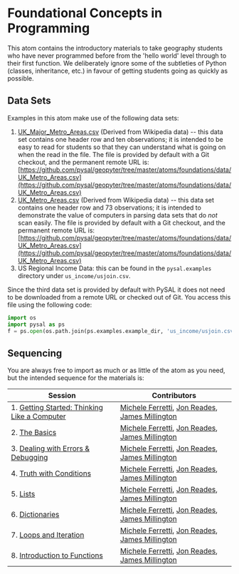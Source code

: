 # Foundational Concepts in Programming

This atom contains the introductory materials to take geography students who have never programmed before from the 'hello world' level through to their first function. We deliberately ignore some of the subtleties of Python (classes, inheritance, etc.) in favour of getting students going as quickly as possible.

## Data Sets

Examples in this atom make use of the following data sets:
1. [UK_Major_Metro_Areas.csv](./data/UK_Major_Metro_Areas.csv) (Derived from Wikipedia data) -- this data set contains one header row and ten observations; it is intended to be easy to read for students so that they can understand what is going on when the read in the file. The file is provided by default with a Git checkout, and the permanent remote URL is: [https://github.com/pysal/geopyter/tree/master/atoms/foundations/data/UK_Metro_Areas.csv](https://github.com/pysal/geopyter/tree/master/atoms/foundations/data/UK_Metro_Areas.csv)
2. [UK_Metro_Areas.csv](./data/UK_Metro_Areas.csv) (Derived from Wikipedia data) -- this data set contains one header row and 73 observations; it is intended to demonstrate the value of computers in parsing data sets that do _not_ scan easily. The file is provided by default with a Git checkout, and the permanent remote URL is:  [https://github.com/pysal/geopyter/tree/master/atoms/foundations/data/UK_Metro_Areas.csv](https://github.com/pysal/geopyter/tree/master/atoms/foundations/data/UK_Metro_Areas.csv)
3. US Regional Income Data: this can be found in the `pysal.examples` directory under  `us_income/usjoin.csv`. 

Since the third data set is provided by default with PySAL it does not need to be downloaded from a remote URL or checked out of Git. You access this file using the following code:
```python
import os
import pysal as ps
f = ps.open(os.path.join(ps.examples.example_dir, 'us_income/usjoin.csv'))
```

## Sequencing

You are always free to import as much or as little of the atom as you need, but the intended sequence for the materials is:

| Session | Contributors |
| ---- | ---- | 
| 1. [Getting Started: Thinking Like a Computer](Getting_Started.ipynb) | [Michele Ferretti](https://github.com/miccferr), [Jon Reades](https://github.com/jreades), [James Millington](https://github.com/jamesdamillington) |
| 2. [The Basics](Basics.ipynb) | [Michele Ferretti](https://github.com/miccferr), [Jon Reades](https://github.com/jreades), [James Millington](https://github.com/jamesdamillington) | 
| 3. [Dealing with Errors & Debugging](Debugging.ipynb) | [Michele Ferretti](https://github.com/miccferr), [Jon Reades](https://github.com/jreades), [James Millington](https://github.com/jamesdamillington) | 
| 4. [Truth with Conditions](Conditions.ipynb) | [Michele Ferretti](https://github.com/miccferr), [Jon Reades](https://github.com/jreades), [James Millington](https://github.com/jamesdamillington) | 
| 5. [Lists](Lists.ipynb) | [Michele Ferretti](https://github.com/miccferr), [Jon Reades](https://github.com/jreades), [James Millington](https://github.com/jamesdamillington) | 
| 6. [Dictionaries](Dictionaries.ipynb) | [Michele Ferretti](https://github.com/miccferr), [Jon Reades](https://github.com/jreades), [James Millington](https://github.com/jamesdamillington) | 
| 7. [Loops and Iteration](Iteration.ipynb) | [Michele Ferretti](https://github.com/miccferr), [Jon Reades](https://github.com/jreades), [James Millington](https://github.com/jamesdamillington) | 
| 8. [Introduction to Functions](Functions.ipynb) | [Michele Ferretti](https://github.com/miccferr), [Jon Reades](https://github.com/jreades), [James Millington](https://github.com/jamesdamillington) | 

